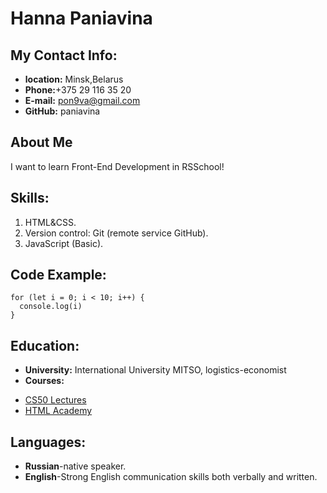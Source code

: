 # **Hanna Paniavina**
## **My Contact Info:**
* __location:__ Minsk,Belarus
* __Phone:__+375 29 116 35 20
* __E-mail:__ pon9va@gmail.com
* __GitHub:__ paniavina
## **About Me**
I want to learn Front-End Development in RSSchool!
## **Skills:**
1. HTML&CSS.
2. Version control: Git (remote service GitHub).
3. JavaScript (Basic).
## **Code Example:**
```
for (let i = 0; i < 10; i++) {
  console.log(i)
}
```
## **Education:**
* __University:__ International University MITSO, logistics-economist
* __Courses:__
+ [CS50 Lectures](https://www.youtube.com/channel/UCcabW7890RKJzL968QWEykA)
+ [HTML Academy](https://htmlacademy.ru/study)
## **Languages:**
* __Russian__-native speaker.
* __English__-Strong English communication skills both verbally and written.
